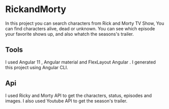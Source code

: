 # RickandMorty
In this project you can search characters from Rick and Morty TV Show, You can find characters alive, dead or unknown. You can see which episode your favorite shows up, and also whatch the seasons's trailer. 

## Tools
I used Angular 11 , Angular material and FlexLayout Angular .
I generated this project using Angular CLI. 

## Api 
I used Ricky and Morty API to get the characters, status, episodes and images. 
I also used Youtube API to get the season's trailer. 


